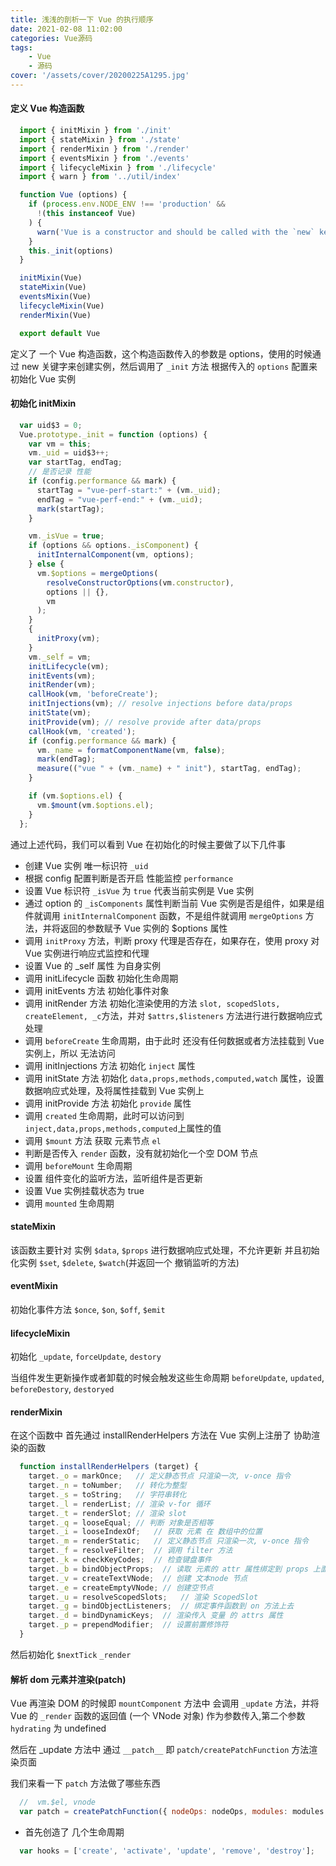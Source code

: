 ```yaml
---
title: 浅浅的剖析一下 Vue 的执行顺序
date: 2021-02-08 11:02:00
categories: Vue源码
tags:
    - Vue
    - 源码
cover: '/assets/cover/20200225A1295.jpg'
---
```


#### 定义 Vue 构造函数

~~~js
  import { initMixin } from './init'
  import { stateMixin } from './state'
  import { renderMixin } from './render'
  import { eventsMixin } from './events'
  import { lifecycleMixin } from './lifecycle'
  import { warn } from '../util/index'

  function Vue (options) {
    if (process.env.NODE_ENV !== 'production' &&
      !(this instanceof Vue)
    ) {
      warn('Vue is a constructor and should be called with the `new` keyword')
    }
    this._init(options)
  }

  initMixin(Vue)
  stateMixin(Vue)
  eventsMixin(Vue) 
  lifecycleMixin(Vue)
  renderMixin(Vue)

  export default Vue
~~~

定义了 一个 Vue 构造函数，这个构造函数传入的参数是 options，使用的时候通过 new 关键字来创建实例，然后调用了 `_init` 方法 根据传入的 `options` 配置来初始化 Vue 实例

#### 初始化 initMixin

~~~js  
  var uid$3 = 0;
  Vue.prototype._init = function (options) {
    var vm = this;
    vm._uid = uid$3++;
    var startTag, endTag;
    // 是否记录 性能
    if (config.performance && mark) {
      startTag = "vue-perf-start:" + (vm._uid);
      endTag = "vue-perf-end:" + (vm._uid);
      mark(startTag);
    }

    vm._isVue = true;
    if (options && options._isComponent) {
      initInternalComponent(vm, options);
    } else {
      vm.$options = mergeOptions(
        resolveConstructorOptions(vm.constructor),
        options || {},
        vm
      );
    }
    {
      initProxy(vm);
    }
    vm._self = vm;
    initLifecycle(vm);
    initEvents(vm);
    initRender(vm);
    callHook(vm, 'beforeCreate');
    initInjections(vm); // resolve injections before data/props
    initState(vm);
    initProvide(vm); // resolve provide after data/props
    callHook(vm, 'created');
    if (config.performance && mark) {
      vm._name = formatComponentName(vm, false);
      mark(endTag);
      measure(("vue " + (vm._name) + " init"), startTag, endTag);
    }

    if (vm.$options.el) {
      vm.$mount(vm.$options.el);
    }
  };
~~~

通过上述代码，我们可以看到 Vue 在初始化的时候主要做了以下几件事
* 创建 Vue 实例 唯一标识符 `_uid`
* 根据 config 配置判断是否开启 性能监控 `performance`
* 设置 Vue 标识符 `_isVue` 为 `true` 代表当前实例是 Vue 实例
* 通过 option 的 `_isComponents` 属性判断当前 Vue 实例是否是组件，如果是组件就调用 `initInternalComponent` 函数，不是组件就调用 `mergeOptions` 方法，并将返回的参数赋予 Vue 实例的 $options 属性
* 调用 `initProxy` 方法，判断 proxy 代理是否存在，如果存在，使用 proxy 对 Vue 实例进行响应式监控和代理
* 设置 Vue 的 _self 属性 为自身实例
* 调用 initLifecycle 函数 初始化生命周期
* 调用 initEvents 方法 初始化事件对象
* 调用 initRender 方法 初始化渲染使用的方法 `slot, scopedSlots, createElement, _c`方法，并对 `$attrs,$listeners` 方法进行进行数据响应式处理
* 调用 `beforeCreate` 生命周期，由于此时 还没有任何数据或者方法挂载到 Vue 实例上，所以 无法访问
* 调用 initInjections 方法 初始化 `inject` 属性
* 调用 initState 方法 初始化 `data,props,methods,computed,watch` 属性，设置数据响应式处理，及将属性挂载到 Vue 实例上
* 调用 initProvide 方法 初始化 `provide` 属性
* 调用 `created` 生命周期，此时可以访问到 `inject,data,props,methods,computed`上属性的值
* 调用 `$mount` 方法 获取 元素节点 `el`
* 判断是否传入 `render` 函数，没有就初始化一个空 DOM 节点
* 调用 `beforeMount` 生命周期
* 设置 组件变化的监听方法，监听组件是否更新
* 设置 Vue 实例挂载状态为 true
* 调用 `mounted` 生命周期

#### stateMixin

该函数主要针对 实例 `$data`, `$props` 进行数据响应式处理，不允许更新
并且初始化实例 `$set`, `$delete`, `$watch`(并返回一个 撤销监听的方法)

#### eventMixin

初始化事件方法  `$once`, `$on`, `$off`, `$emit`

#### lifecycleMixin

初始化 `_update`, `forceUpdate`, `destory`

当组件发生更新操作或者卸载的时候会触发这些生命周期
`beforeUpdate`,  `updated`,  `beforeDestory`,  `destoryed`

#### renderMixin

在这个函数中 首先通过 installRenderHelpers 方法在 Vue 实例上注册了 协助渲染的函数

~~~js
  function installRenderHelpers (target) {
    target._o = markOnce;   // 定义静态节点 只渲染一次, v-once 指令
    target._n = toNumber;   // 转化为整型
    target._s = toString;   // 字符串转化
    target._l = renderList; // 渲染 v-for 循环
    target._t = renderSlot; // 渲染 slot
    target._q = looseEqual; // 判断 对象是否相等
    target._i = looseIndexOf;   // 获取 元素 在 数组中的位置
    target._m = renderStatic;   // 定义静态节点 只渲染一次, v-once 指令
    target._f = resolveFilter;  // 调用 filter 方法
    target._k = checkKeyCodes;  // 检查键盘事件
    target._b = bindObjectProps;  // 读取 元素的 attr 属性绑定到 props 上面
    target._v = createTextVNode;  // 创建 文本node 节点
    target._e = createEmptyVNode; // 创建空节点
    target._u = resolveScopedSlots;   // 渲染 ScopedSlot
    target._g = bindObjectListeners;  // 绑定事件函数到 on 方法上去
    target._d = bindDynamicKeys;  // 渲染传入 变量 的 attrs 属性
    target._p = prependModifier;  // 设置前置修饰符
  }
~~~

然后初始化 `$nextTick` `_render`

#### 解析 dom 元素并渲染(patch)

Vue 再渲染 DOM 的时候即 `mountComponent` 方法中 会调用 `_update` 方法，并将 Vue 的 `_render` 函数的返回值 (一个 VNode 对象) 作为参数传入,第二个参数 `hydrating` 为 undefined

然后在 _update 方法中 通过 `__patch__` 即 `patch/createPatchFunction` 方法渲染页面

我们来看一下 `patch` 方法做了哪些东西

~~~js
  //  vm.$el, vnode
  var patch = createPatchFunction({ nodeOps: nodeOps, modules: modules })
~~~
* 首先创造了 几个生命周期
~~~js
  var hooks = ['create', 'activate', 'update', 'remove', 'destroy'];
~~~







